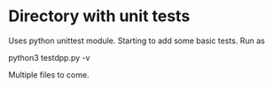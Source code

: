 # Directory with unit tests

Uses python unittest module. Starting to add some basic tests. Run as

python3 testdpp.py -v

Multiple files to come.
